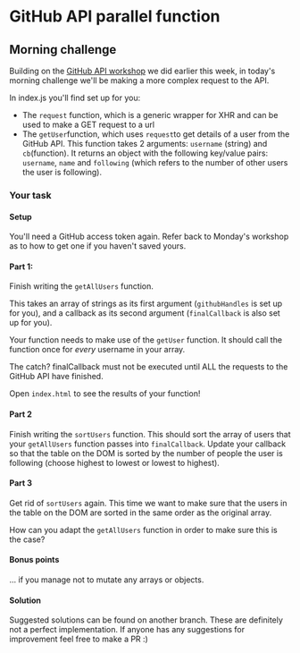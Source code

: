# GitHub API parallel function
## Morning challenge

Building on the [GitHub API workshop](https://github.com/emilyb7/workshop-APIs) we did earlier this week, in today's morning challenge we'll be making a more complex request to the API.

In index.js you'll find set up for you:
- The `request` function, which is a generic wrapper for XHR and can be used to make a GET request to a url
- The `getUser`function, which uses `request`to get details of a user from the GitHub API. This function takes 2 arguments: `username` (string) and `cb`(function). It returns an object with the following key/value pairs: `username`, `name` and `following` (which refers to the number of other users the user is following).

### Your task

#### Setup

You'll need a GitHub access token again. Refer back to Monday's workshop as to how to get one if you haven't saved yours.

#### Part 1:

Finish writing the `getAllUsers` function.

This takes an array of strings as its first argument (`githubHandles` is set up for you), and a callback as its second argument (`finalCallback` is also set up for you).

Your function needs to make use of the `getUser` function. It should call the function once for *every* username in your array.

The catch? finalCallback must not be executed until ALL the requests to the GitHub API have finished.

Open `index.html` to see the results of your function!

#### Part 2

Finish writing the `sortUsers` function. This should sort the array of users that your `getAllUsers` function passes into `finalCallback`. Update your callback so that the table on the DOM is sorted by the number of people the user is following (choose highest to lowest or lowest to highest).

#### Part 3

Get rid of `sortUsers` again. This time we want to make sure that the users in the table on the DOM are sorted in the same order as the original array.

How can you adapt the `getAllUsers` function in order to make sure this is the case?

#### Bonus points

... if you manage not to mutate any arrays or objects.


#### Solution

Suggested solutions can be found on another branch. These are definitely not a perfect implementation. If anyone has any suggestions for improvement feel free to make a PR :)
